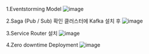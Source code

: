1.Eventstorming Model
![image](https://github.com/dasobe/example-food-delivery/assets/44791988/c8f634ee-8722-4fb3-965b-ad20b67f59d6)

2.Saga (Pub / Sub) 확인 클러스터에 Kafka 설치 후
![image](https://github.com/dasobe/example-food-delivery/assets/44791988/5697ed5b-9bb1-461f-bbb2-002964147446)

3.Service Router 설치
![image](https://github.com/dasobe/example-food-delivery/assets/44791988/8a450914-8523-4c16-8059-3d3ac9be450a)

4.Zero downtime Deployment
![image](https://github.com/dasobe/example-food-delivery/assets/44791988/71107cf3-b26c-4561-8220-1c338b922b4b)
